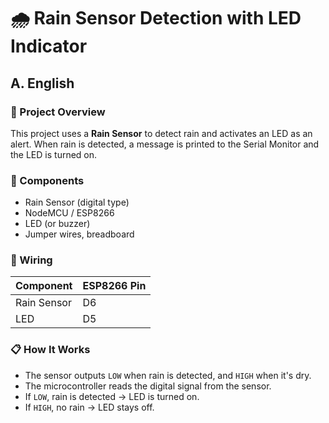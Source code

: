 # 🌧️ Rain Sensor Detection with LED Indicator

## A. English

### 📌 Project Overview

This project uses a **Rain Sensor** to detect rain and activates an LED as an alert. When rain is detected, a message is printed to the Serial Monitor and the LED is turned on.

### 🔧 Components

- Rain Sensor (digital type)
- NodeMCU / ESP8266
- LED (or buzzer)
- Jumper wires, breadboard

### 🔌 Wiring

| Component      | ESP8266 Pin |
|----------------|-------------|
| Rain Sensor    | D6          |
| LED            | D5          |

### 📋 How It Works

- The sensor outputs `LOW` when rain is detected, and `HIGH` when it's dry.
- The microcontroller reads the digital signal from the sensor.
- If `LOW`, rain is detected → LED is turned on.
- If `HIGH`, no rain → LED stays off.